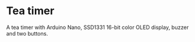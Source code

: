 # Tea timer

A tea timer with Arduino Nano, SSD1331 16-bit color OLED display, buzzer and two buttons.
